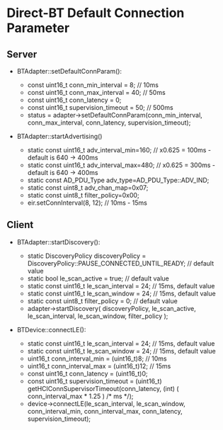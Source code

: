 # Direct-BT Default Connection Parameter

## Server

* BTAdapter::setDefaultConnParam():
  - const uint16_t conn_min_interval = 8;  // 10ms
  - const uint16_t conn_max_interval = 40; // 50ms
  - const uint16_t conn_latency = 0;
  - const uint16_t supervision_timeout = 50; // 500ms
  - status = adapter->setDefaultConnParam(conn_min_interval, conn_max_interval, conn_latency, supervision_timeout);

* BTAdapter::startAdvertising()
  - static const uint16_t adv_interval_min=160; // x0.625 = 100ms - default is 640 -> 400ms
  - static const uint16_t adv_interval_max=480; // x0.625 = 300ms - default is 640 -> 400ms
  - static const AD_PDU_Type adv_type=AD_PDU_Type::ADV_IND;
  - static const uint8_t adv_chan_map=0x07;
  - static const uint8_t filter_policy=0x00;
  - eir.setConnInterval(8, 12); // 10ms - 15ms


## Client

* BTAdapter::startDiscovery():
  - static DiscoveryPolicy discoveryPolicy = DiscoveryPolicy::PAUSE_CONNECTED_UNTIL_READY; // default value
  - static bool le_scan_active = true; // default value
  - static const uint16_t le_scan_interval = 24; // 15ms, default value
  - static const uint16_t le_scan_window = 24; // 15ms, default value
  - static const uint8_t filter_policy = 0; // default value
  - adapter->startDiscovery( discoveryPolicy, le_scan_active, le_scan_interval, le_scan_window, filter_policy );


* BTDevice::connectLE():
  - static const uint16_t le_scan_interval = 24; // 15ms, default value
  - static const uint16_t le_scan_window = 24; // 15ms, default value
  - uint16_t conn_interval_min  = (uint16_t)8;  // 10ms
  - uint16_t conn_interval_max  = (uint16_t)12; // 15ms
  - const uint16_t conn_latency  = (uint16_t)0;
  - const uint16_t supervision_timeout = (uint16_t) getHCIConnSupervisorTimeout(conn_latency, (int) ( conn_interval_max * 1.25 ) /* ms */);
  - device->connectLE(le_scan_interval, le_scan_window, conn_interval_min, conn_interval_max, conn_latency, supervision_timeout);



